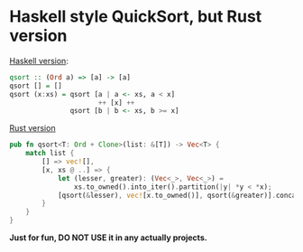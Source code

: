 # Haskell style QuickSort, but Rust version

[Haskell version](https://riptutorial.com/haskell/example/7553/quicksort):

```haskell
qsort :: (Ord a) => [a] -> [a]
qsort [] = []
qsort (x:xs) = qsort [a | a <- xs, a < x]
                      ++ [x] ++
               qsort [b | b <- xs, b >= x]
```

[Rust version](src/lib.rs)

```rust
pub fn qsort<T: Ord + Clone>(list: &[T]) -> Vec<T> {
    match list {
        [] => vec![],
        [x, xs @ ..] => {
            let (lesser, greater): (Vec<_>, Vec<_>) =
                xs.to_owned().into_iter().partition(|y| *y < *x);
            [qsort(&lesser), vec![x.to_owned()], qsort(&greater)].concat()
        }
    }
}
```

**Just for fun, DO NOT USE it in any actually projects.**
